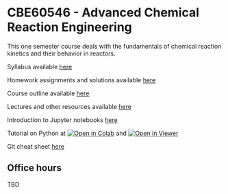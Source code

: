 # CBE60546 - Advanced Chemical Reaction Engineering

This one semester course deals with the fundamentals of chemical reaction kinetics and their behavior in reactors. 

Syllabus available [here](./CBE60546-syllabus.org)

Homework assignments and solutions available [here](./homework.org)

Course outline available [here](./Outline/CBE60546-outline.org)

Lectures and other resources available [here](./lectures.org)

Introduction to Jupyter notebooks [here](https://jupyter.org)

Tutorial on Python at [![Open in Colab](https://colab.research.google.com/assets/colab-badge.svg)](https://colab.research.google.com/github/wmfschneider/CHE30324/blob/master/Resources/Python_Tutorial.ipynb) and [![Open in Viewer](./Resources/nbviewer.svg)](https://nbviewer.jupyter.org/github/wmfschneider/CHE30324/blob/master/Resources/Python_Tutorial.ipynb)

Git cheat sheet [here](https://services.github.com/on-demand/downloads/github-git-cheat-sheet.pdf)

## Office hours
TBD
